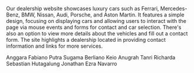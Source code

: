 Our dealership website showcases luxury cars such as Ferrari, Mercedes-Benz, BMW, Nissan, Audi, Porsche, and Aston Martin. It features a simple design, focusing on displaying cars and allowing users to interact with the page via mouse events and forms for contact and car selection. There's also an option to view more details about the vehicles and fill out a contact form. The site highlights a dealership located in providing contact information and links for more services.  

Anggara Fabiano Putra Sugama
Berliano Keio Anugrah Tanri
Richarda Sebastian Hutagalung
Jonathan Ezra Navarro
